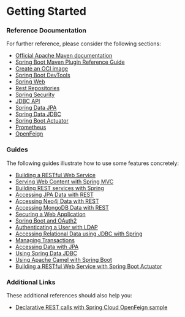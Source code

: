 # Getting Started

### Reference Documentation

For further reference, please consider the following sections:

-   [Official Apache Maven documentation](https://maven.apache.org/guides/index.html)
-   [Spring Boot Maven Plugin Reference Guide](https://docs.spring.io/spring-boot/docs/2.5.3/maven-plugin/reference/html/)
-   [Create an OCI image](https://docs.spring.io/spring-boot/docs/2.5.3/maven-plugin/reference/html/#build-image)
-   [Spring Boot DevTools](https://docs.spring.io/spring-boot/docs/2.5.3/reference/htmlsingle/#using-boot-devtools)
-   [Spring Web](https://docs.spring.io/spring-boot/docs/2.5.3/reference/htmlsingle/#boot-features-developing-web-applications)
-   [Rest Repositories](https://docs.spring.io/spring-boot/docs/2.5.3/reference/htmlsingle/#howto-use-exposing-spring-data-repositories-rest-endpoint)
-   [Spring Security](https://docs.spring.io/spring-boot/docs/2.5.3/reference/htmlsingle/#boot-features-security)
-   [JDBC API](https://docs.spring.io/spring-boot/docs/2.5.3/reference/htmlsingle/#boot-features-sql)
-   [Spring Data JPA](https://docs.spring.io/spring-boot/docs/2.5.3/reference/htmlsingle/#boot-features-jpa-and-spring-data)
-   [Spring Data JDBC](https://docs.spring.io/spring-data/jdbc/docs/current/reference/html/)
-   [Spring Boot Actuator](https://docs.spring.io/spring-boot/docs/2.5.3/reference/htmlsingle/#production-ready)
-   [Prometheus](https://docs.spring.io/spring-boot/docs/2.5.3/reference/html/production-ready-features.html#production-ready-metrics-export-prometheus)
-   [OpenFeign](https://docs.spring.io/spring-cloud-openfeign/docs/current/reference/html/)

### Guides

The following guides illustrate how to use some features concretely:

-   [Building a RESTful Web Service](https://spring.io/guides/gs/rest-service/)
-   [Serving Web Content with Spring MVC](https://spring.io/guides/gs/serving-web-content/)
-   [Building REST services with Spring](https://spring.io/guides/tutorials/bookmarks/)
-   [Accessing JPA Data with REST](https://spring.io/guides/gs/accessing-data-rest/)
-   [Accessing Neo4j Data with REST](https://spring.io/guides/gs/accessing-neo4j-data-rest/)
-   [Accessing MongoDB Data with REST](https://spring.io/guides/gs/accessing-mongodb-data-rest/)
-   [Securing a Web Application](https://spring.io/guides/gs/securing-web/)
-   [Spring Boot and OAuth2](https://spring.io/guides/tutorials/spring-boot-oauth2/)
-   [Authenticating a User with LDAP](https://spring.io/guides/gs/authenticating-ldap/)
-   [Accessing Relational Data using JDBC with Spring](https://spring.io/guides/gs/relational-data-access/)
-   [Managing Transactions](https://spring.io/guides/gs/managing-transactions/)
-   [Accessing Data with JPA](https://spring.io/guides/gs/accessing-data-jpa/)
-   [Using Spring Data JDBC](https://github.com/spring-projects/spring-data-examples/tree/master/jdbc/basics)
-   [Using Apache Camel with Spring Boot](https://camel.apache.org/camel-spring-boot/latest/spring-boot.html)
-   [Building a RESTful Web Service with Spring Boot Actuator](https://spring.io/guides/gs/actuator-service/)

### Additional Links

These additional references should also help you:

-   [Declarative REST calls with Spring Cloud OpenFeign sample](https://github.com/spring-cloud-samples/feign-eureka)
